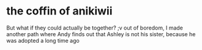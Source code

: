 # the coffin of anikiwii
But what if they could actually be together? ;v
out of boredom, I made another path where Andy finds out that Ashley is not his sister, because he was adopted a long time ago
